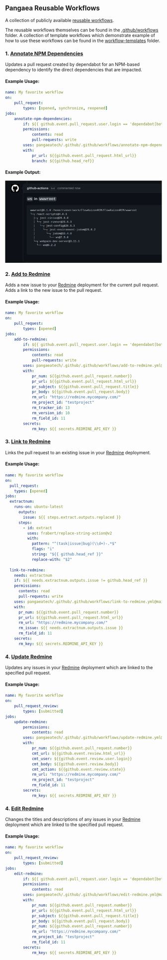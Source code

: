 ## Pangaea Reusable Workflows

A collection of publicly available [reusable workflows](https://docs.github.com/en/actions/using-workflows/reusing-workflows).

The reusable workflows themselves can be found in the [.github/workflows](.github/workflows) folder. A collection of template workflows which demonstrate example of how to use these workflows can be found in the [workflow-templates](./workflow-templates) folder.

### 1. [Annotate NPM Dependencies](.github/workflows/annotate-npm-dependencies.yml)

Updates a pull request created by dependabot for an NPM-based dependency to
identify the direct dependencies that are impacted.

#### Example Usage:

```yaml
name: My favorite workflow
on:
    pull_request:
        types: [opened, synchronize, reopened]
jobs:
    annotate-npm-dependencies:
        if: ${{ github.event.pull_request.user.login == 'dependabot[bot]' }}
        permissions:
            contents: read
            pull-requests: write
        uses: pangaeatech/.github/.github/workflows/annotate-npm-dependencies.yml@main
        with:
            pr_url: ${{github.event.pull_request.html_url}}
            branch: ${{github.head_ref}}
```

#### Example Output:

![Example Output](images/annotate-npm-dependencies.png)

### 2. [Add to Redmine](.github/workflows/add-to-redmine.yml)

Adds a new issue to your [Redmine](https://redmine.org/) deployment
for the current pull request. Adds a link to the new issue to the pull request.

#### Example Usage:

```yaml
name: My favorite workflow
on:
    pull_request:
        types: [opened]
jobs:
    add-to-redmine:
        if: ${{ github.event.pull_request.user.login == 'dependabot[bot]' }}
        permissions:
            contents: read
            pull-requests: write
        uses: pangaeatech/.github/.github/workflows/add-to-redmine.yml@main
        with:
            pr_num: ${{github.event.pull_request.number}}
            pr_url: ${{github.event.pull_request.html_url}}
            pr_subject: ${{github.event.pull_request.title}}
            pr_body: ${{github.event.pull_request.body}}
            rm_url: "https://redmine.mycompany.com/"
            rm_project_id: "testproject"
            rm_tracker_id: 13
            rm_version_id: 10
            rm_field_id: 11
        secrets:
            rm_key: ${{ secrets.REDMINE_API_KEY }}
```

### 3. [Link to Redmine](.github/workflows/link-to-redmine.yml)

Links the pull request to an existing issue in your [Redmine](https://redmine.org/) deployment.

#### Example Usage:

```yaml
name: My favorite workflow
on:
  pull_request:
    types: [opened]
jobs:
  extractnum:
    runs-on: ubuntu-latest
      outputs:
        issue: ${{ steps.extract.outputs.replaced }}
      steps:
        - id: extract
          uses: frabert/replace-string-action@v2
          with:
            pattern: "^(task|issue|bug)(\\d+)-.*$"
            flags: "i"
            string: "${{ github.head_ref }}"
            replace-with: "$2"

  link-to-redmine:
    needs: extractnum
    if: ${{ needs.extractnum.outputs.issue != github.head_ref }}
    permissions:
      contents: read
      pull-requests: write
    uses: pangaeatech/.github/.github/workflows/link-to-redmine.yml@main
    with:
      pr_num: ${{github.event.pull_request.number}}
      pr_url: ${{github.event.pull_request.html_url}}
      rm_url: "https://redmine.mycompany.com/"
      rm_issue: ${{ needs.extractnum.outputs.issue }}
      rm_field_id: 11
    secrets:
      rm_key: ${{ secrets.REDMINE_API_KEY }}
```

### 4. [Update Redmine](.github/workflows/update-redmine.yml)

Updates any issues in your [Redmine](https://redmine.org/) deployment which are linked to the specified pull request.

#### Example Usage:

```yaml
name: My favorite workflow
on:
    pull_request_review:
        types: [submitted]
jobs:
    update-redmine:
        permissions:
            contents: read
        uses: pangaeatech/.github/.github/workflows/update-redmine.yml@main
        with:
            pr_num: ${{github.event.pull_request.number}}
            cmt_url: ${{github.event.review.html_url}}
            cmt_user: ${{github.event.review.user.login}}
            cmt_body: ${{github.event.review.body}}
            cmt_action: ${{github.event.review.state}}
            rm_url: "https://redmine.mycompany.com/"
            rm_project_id: "testproject"
            rm_field_id: 11
        secrets:
            rm_key: ${{ secrets.REDMINE_API_KEY }}
```

### 4. [Edit Redmine](.github/workflows/edit-redmine.yml)

Changes the titles and descriptions of any issues in your [Redmine](https://redmine.org/) deployment which are linked to the specified pull request.

#### Example Usage:

```yaml
name: My favorite workflow
on:
    pull_request_review:
        types: [submitted]
jobs:
    edit-redmine:
        if: ${{ github.event.pull_request.user.login == 'dependabot[bot]' }}
        permissions:
            contents: read
        uses: pangaeatech/.github/.github/workflows/edit-redmine.yml@main
        with:
            pr_num: ${{github.event.pull_request.number}}
            pr_url: ${{github.event.pull_request.html_url}}
            pr_subject: ${{github.event.pull_request.title}}
            pr_body: ${{github.event.pull_request.body}}
            pr_num: ${{github.event.pull_request.number}}
            rm_url: "https://redmine.mycompany.com/"
            rm_project_id: "testproject"
            rm_field_id: 11
        secrets:
            rm_key: ${{ secrets.REDMINE_API_KEY }}
```
